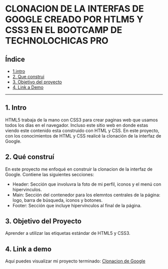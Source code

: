 # CLONACION DE LA INTERFAS DE GOOGLE CREADO POR HTLM5 Y CSS3 EN EL BOOTCAMP DE TECHNOLOCHICAS PRO


## **Índice** 

* [1.intro](https://github.com/DenisseLopezXS/clonacion_google/blob/main/README.md#1-intro)
* [2. Que construi](https://github.com/DenisseLopezXS/clonacion_google/blob/main/README.md#2-qu%C3%A9-constru%C3%AD)
* [3. Objetivo del proyecto](https://github.com/DenisseLopezXS/clonacion_google/blob/main/README.md#3-objetivo-del-proyecto)
* [4. Link a Demo](https://github.com/DenisseLopezXS/clonacion_google/blob/main/README.md#4-link-a-demo)

****


## 1. Intro 
HTML5 trabaja de la mano con CSS3 para crear paginas web que usamos todos los días en el navegador. Incluso este sitio web en donde estas viendo este contenido esta construido con HTML y CSS. En este proyecto, con los conocimientos de HTML y CSS realicé la clonación de la interfaz de Google. 

## 2. Qué construí 
En este proyecto me enfoqué en construir la clonacion de la interfaz de Google. Contiene las siguientes secciones:

* Header: Sección que involuvra la foto de mi perfil, iconos y el menú con hipervinculos.
* Main: Sección del contenedor para los elemntos centrales de la página: logo, barra de búsqueda, iconos y botones.
* Footer: Sección que incluye hipervínculos al final de la página.   

## 3. Objetivo del Proyecto
Aprender a utilizar las etiquetas estándar de HTML5 y CSS3.

## 4. Link a demo
Aquí puedes visualizar mi proyecto terminado: [Clonacion de Google](#) 
